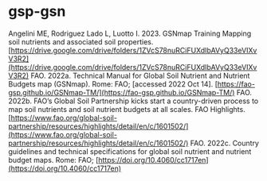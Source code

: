 # gsp-gsn

  Angelini ME, Rodriguez Lado L, Luotto I. 2023. GSNmap Training
Mapping soil nutrients and associated soil properties. [https://drive.google.com/drive/folders/1ZVcS78nuRCiFUXdIbAVyQ33eVIXvV3R2](https://drive.google.com/drive/folders/1ZVcS78nuRCiFUXdIbAVyQ33eVIXvV3R2)
  FAO. 2022a. Technical Manual for Global Soil Nutrient and Nutrient Budgets map (GSNmap). Rome: FAO; [accessed 2022 Oct 14]. [https://fao-gsp.github.io/GSNmap-TM/](https://fao-gsp.github.io/GSNmap-TM/)
  FAO. 2022b. FAO’s Global Soil Partnership kicks start a country-driven process to map soil nutrients and soil nutrient budgets at all scales. FAO Highlights. [https://www.fao.org/global-soil-partnership/resources/highlights/detail/en/c/1601502/](https://www.fao.org/global-soil-partnership/resources/highlights/detail/en/c/1601502/)
  FAO. 2022c. Country guidelines and technical specifications for global soil nutrient and nutrient budget maps. Rome: FAO; [https://doi.org/10.4060/cc1717en](https://doi.org/10.4060/cc1717en)



